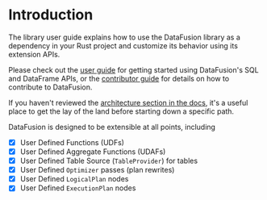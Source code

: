 <!---
  Licensed to the Apache Software Foundation (ASF) under one
  or more contributor license agreements.  See the NOTICE file
  distributed with this work for additional information
  regarding copyright ownership.  The ASF licenses this file
  to you under the Apache License, Version 2.0 (the
  "License"); you may not use this file except in compliance
  with the License.  You may obtain a copy of the License at

    http://www.apache.org/licenses/LICENSE-2.0

  Unless required by applicable law or agreed to in writing,
  software distributed under the License is distributed on an
  "AS IS" BASIS, WITHOUT WARRANTIES OR CONDITIONS OF ANY
  KIND, either express or implied.  See the License for the
  specific language governing permissions and limitations
  under the License.
-->

# Introduction

The library user guide explains how to use the DataFusion library as a
dependency in your Rust project and customize its behavior using its extension APIs.

Please check out the [user guide] for getting started using
DataFusion's SQL and DataFrame APIs, or the [contributor guide]
for details on how to contribute to DataFusion.

If you haven't reviewed the [architecture section in the docs][docs], it's a
useful place to get the lay of the land before starting down a specific path.

DataFusion is designed to be extensible at all points, including

- [x] User Defined Functions (UDFs)
- [x] User Defined Aggregate Functions (UDAFs)
- [x] User Defined Table Source (`TableProvider`) for tables
- [x] User Defined `Optimizer` passes (plan rewrites)
- [x] User Defined `LogicalPlan` nodes
- [x] User Defined `ExecutionPlan` nodes

[user guide]: ../user-guide/example-usage.md
[contributor guide]: ../contributor-guide/index.md
[docs]: https://docs.rs/datafusion/latest/datafusion/#architecture
